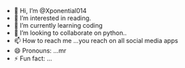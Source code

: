 - 👋 Hi, I’m @Xponential014
- 👀 I’m interested in reading.
- 🌱 I’m currently learning coding
- 💞️ I’m looking to collaborate on python..
- 📫 How to reach me ...you reach on all social media apps
- 😄 Pronouns: ...mr
- ⚡ Fun fact: ...

<!---
Xponential014/Xponential014 is a ✨ special ✨ repository because its `README.md` (this file) appears on your GitHub profile.
You can click the Preview link to take a look at your changes.
--->
